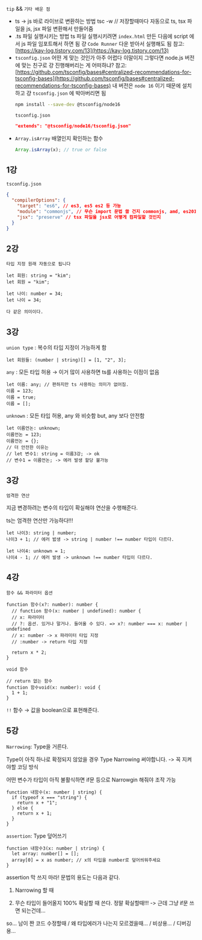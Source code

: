 `tip` && `기타 배운 점`

- ts → js 바로 라이브로 변환하는 방법
  tsc -w // 저장할때마다 자동으로 ts, tsx 파일을 js, jsx 파일 변환해서 만들어줌
- .ts 파일 실행시키는 방법
  ts 파일 실행시키려면 `index.html` 만든 다음에 script 에서 js 파일 임포트해서 하면 됨
  걍 `Code Runner` 다운 받아서 실행해도 됨
  참고: [https://kay-log.tistory.com/13](https://kay-log.tistory.com/13)
- `tsconfig.json`
  어떤 게 맞는 것인가 아주 어렵다 이말이지
  그렇다면 node.js 버전에 맞는 친구로 걍 진행해버리는 게 어떠하냐?
  참고: [https://github.com/tsconfig/bases#centralized-recommendations-for-tsconfig-bases](https://github.com/tsconfig/bases#centralized-recommendations-for-tsconfig-bases)
  내 버전은 `node 16` 이기 때문에 설치하고 걍 `tsconfig.json` 에 박아버리면 됨
  ```bash
  npm install --save-dev @tsconfig/node16
  ```
  `tsconfig.json`
  ```json
  "extends": "@tsconfig/node16/tsconfig.json"
  ```
- `Array.isArray`
  배열인지 확인하는 함수
  ```jsx
  Array.isArray(x); // true or false
  ```

## 1강

`tsconfig.json`

```json
{
  "compilerOptions": {
    "target": "es6", // es3, es5 es2 등 가능
    "module": "commonjs", // 무슨 import 문법 쓸 건지 commonjs, amd, es2015, esnext
    "jsx": "preserve" // tsx 파일을 jsx로 어떻게 컴파일할 것인지
  }
}
```

## 2강

`타입 지정 원래 자동으로 됩니다`

```tsx
let 회원: string = "kim";
let 회원 = "kim";

let 나이: number = 34;
let 나이 = 34;

다 같은 의미이다.
```

## 3강

`union type` : 복수의 타입 지정이 가능하게 함

```tsx
let 회원들: (number | string)[] = [1, "2", 3];
```

`any` : 모든 타입 허용 → 이거 많이 사용하면 ts를 사용하는 이점이 없음

```tsx
let 이름: any; // 편하지만 ts 사용하는 의미가 없어짐.
이름 = 123;
이름 = true;
이름 = [];
```

`unknown` : 모든 타입 허용, any 와 비슷함 but, any 보다 안전함

```tsx
let 이름언논: unknown;
이름언논 = 123;
이름언논 = {};
// 더 안전한 이유는
// let 변수1: string = 이름3강; -> ok
// 변수1 = 이름언논; -> 에러 발생 할당 불가능
```

## 3강

`엄격한 연산`

지금 변경하려는 변수의 타입이 확실해야 연산을 수행해준다.

ts는 엄격한 연산만 가능하다!!!

```tsx
let 나이3: string | number;
나이3 + 1; // 에러 밠생 -> string | number !== number 타입이 다르다.

let 나이4: unknown = 1;
나이4 - 1; // 에러 발생 -> unknown !== number 타입이 다르다.
```

## 4강

`함수 && 파라미터 옵션`

```tsx
function 함수(x?: number): number {
  // function 함수(x: number | undefined): number {
  // x: 파라미터
  // ?: 옵션. 있거나 말거나. 들어올 수 있다. => x?: number === x: number | undefined
  // x: number -> x 파라미터 타입 지정
  // :number -> return 타입 지정

  return x * 2;
}
```

`void 함수`

```tsx
// return 없는 함수
function 함수void(x: number): void {
  1 + 1;
}
```

`!!` 함수 → 값을 boolean으로 표현해준다.

## 5강

`Narrowing`: Type을 거른다.

Type이 아직 하나로 확정되지 않았을 경우 Type Narrowing 써야합니다. -> 꼭 지켜야할 코딩 방식

어떤 변수가 타입이 아직 불활식하면 if문 등으로 Narrowgin 해줘야 조작 가능

```tsx
function 내함수(x: number | string) {
  if (typeof x === "string") {
    return x + "1";
  } else {
    return x + 1;
  }
}
```

`assertion`: Type 덮어쓰기

```tsx
function 내함수3(x: number | string) {
  let array: number[] = [];
  array[0] = x as number; // x의 타입을 number로 덮어씌워주세요
}
```

assertion 막 쓰지 마라! 문법의 용도는 다음과 같다.

1. Narrowing 할 때

2. 무슨 타입이 들어올지 100% 확실할 때 쓴다. 정말 확실할때!!! -> 근데 그냥 if문 쓰면 되는건데...

so... 남이 짠 코드 수정할때 / 왜 타입에러가 나는지 모르겠을때... / 비상용... / 디버깅용...
